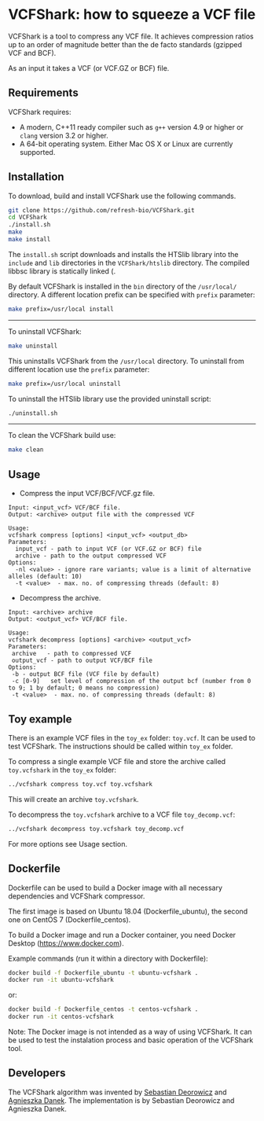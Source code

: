 # VCFShark:  how to squeeze a VCF file

VCFShark is a tool to compress any VCF file. It achieves compression ratios up to an order of magnitude better than the de facto standards (gzipped VCF and BCF).

As an input it takes a VCF (or VCF.GZ or BCF) file. 

Requirements
--------------

VCFShark requires:

* A modern, C++11 ready compiler such as `g++` version 4.9 or higher or `clang` version 3.2 or higher.
* A 64-bit operating system. Either Mac OS X or Linux are currently supported.

Installation
--------------

To download, build and install VCFShark use the following commands.
```sh
git clone https://github.com/refresh-bio/VCFShark.git
cd VCFShark
./install.sh 
make
make install
```
The `install.sh` script downloads and installs the HTSlib library into the `include` and `lib` directories in the `VCFShark/htslib` directory. The compiled libbsc library is statically linked (.

By default VCFShark is installed in the `bin` directory of the `/usr/local/` directory. A different location prefix can be specified with `prefix` parameter:
```sh
make prefix=/usr/local install
```
---
To uninstall VCFShark:
```sh
make uninstall
```
This uninstalls VCFShark from the `/usr/local` directory. To uninstall from different location use the `prefix` parameter:
```sh
make prefix=/usr/local uninstall
```
To uninstall the HTSlib library use the provided uninstall script:
```sh
./uninstall.sh 
```
---
To clean the VCFShark build use:
```sh
make clean
```

Usage
--------------
* Compress the input VCF/BCF/VCF.gz file.
```
Input: <input_vcf> VCF/BCF file. 
Output: <archive> output file with the compressed VCF

Usage: 
vcfshark compress [options] <input_vcf> <output_db>
Parameters:
  input_vcf - path to input VCF (or VCF.GZ or BCF) file
  archive - path to the output compressed VCF
Options:
  -nl <value> - ignore rare variants; value is a limit of alternative alleles (default: 10)
  -t <value>  - max. no. of compressing threads (default: 8)
  ```
  
 * Decompress the archive.
 ```
Input: <archive> archive 
Output: <output_vcf> VCF/BCF file.
 
Usage: 
vcfshark decompress [options] <archive> <output_vcf>
Parameters:
  archive   - path to compressed VCF
  output_vcf - path to output VCF/BCF file
Options:
  -b - output BCF file (VCF file by default)
  -c [0-9]   set level of compression of the output bcf (number from 0 to 9; 1 by default; 0 means no compression)	
  -t <value>  - max. no. of compressing threads (default: 8)
 ```
 
 
Toy example
--------------

There is an example VCF files in the `toy_ex` folder: `toy.vcf`. It can be used to test VCFShark. 
The instructions should be called within `toy_ex` folder.

To compress a single example VCF file and store the archive called `toy.vcfshark` in the `toy_ex` folder:
```sh
../vcfshark compress toy.vcf toy.vcfshark
```
This will create an archive `toy.vcfshark`.

To decompress the `toy.vcfshark`  archive to a VCF file `toy_decomp.vcf`:
```sh
../vcfshark decompress toy.vcfshark toy_decomp.vcf
```

For more options see Usage section.


Dockerfile
--------------
Dockerfile can be used to build a Docker image with all necessary dependencies and VCFShark compressor. 

The first image is based on Ubuntu 18.04 (Dockerfile_ubuntu), the second one on CentOS 7 (Dockerfile_centos). 

To build a Docker image and run a Docker container, you need Docker Desktop (https://www.docker.com). 

Example commands (run it within a directory with Dockerfile):
```sh
docker build -f Dockerfile_ubuntu -t ubuntu-vcfshark .
docker run -it ubuntu-vcfshark
```
or:
```sh
docker build -f Dockerfile_centos -t centos-vcfshark .
docker run -it centos-vcfshark
```

Note: The Docker image is not intended as a way of using VCFShark. It can be used to test the instalation process and basic operation of the VCFShark tool.



Developers
--------------
The VCFShark algorithm was invented by [Sebastian Deorowicz](https://github.com/sebastiandeorowicz) and [Agnieszka Danek](https://github.com/agnieszkadanek).
The implementation is by Sebastian Deorowicz and Agnieszka Danek.



